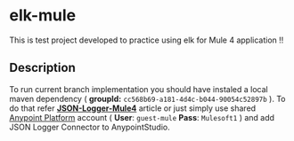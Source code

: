 # elk-mule
This is test project developed to practice using elk for Mule 4 application !!
## Description
To run current branch implementation you should have instaled a local maven dependency ( __groupId:__ ```cc568b69-a181-4d4c-b044-90054c52897b``` ). To do that refer [__JSON-Logger-Mule4__](https://blogs.mulesoft.com/dev-guides/how-to-tutorials/json-logging-mule-4/) article or just simply use shared [Anypoint Platform](https://anypoint.mulesoft.com/login/) account ( __User__: ```guest-mule``` __Pass__: ```Mulesoft1``` ) and add JSON Logger Connector to AnypointStudio.  
